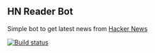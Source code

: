 ## HN Reader Bot

Simple bot to get latest news from [Hacker News](https://news.ycombinator.com)

[![Build status](https://github.com/imotkin/hn-reader-bot/actions/workflows/build.yml/badge.svg)](https://github.com/github.com/imotkin/hn-reader-bot/actions/workflows/build.yml)
